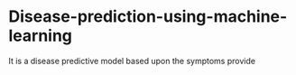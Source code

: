 # Disease-prediction-using-machine-learning
It is a disease predictive model based upon the symptoms provide 
